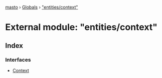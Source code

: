 [masto](../README.md) › [Globals](../globals.md) › ["entities/context"](_entities_context_.md)

# External module: "entities/context"

## Index

### Interfaces

* [Context](../interfaces/_entities_context_.context.md)
